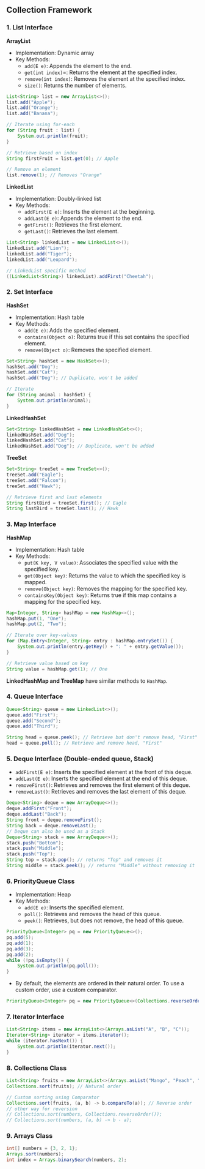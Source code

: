 ## Collection Framework

### 1. List Interface

**ArrayList**

- Implementation: Dynamic array
- Key Methods:
  - `add(E e)`: Appends the element to the end.
  - `get(int index)`=: Returns the element at the specified index.
  - `remove(int index)`: Removes the element at the specified index.
  - `size()`: Returns the number of elements.

```java
List<String> list = new ArrayList<>();
list.add("Apple");
list.add("Orange");
list.add("Banana");

// Iterate using for-each
for (String fruit : list) {
    System.out.println(fruit);
}

// Retrieve based on index
String firstFruit = list.get(0); // Apple

// Remove an element
list.remove(1); // Removes "Orange"
```

**LinkedList**

- Implementation: Doubly-linked list
- Key Methods:
  - `addFirst(E e)`: Inserts the element at the beginning.
  - `addLast(E e)`: Appends the element to the end.
  - `getFirst()`: Retrieves the first element.
  - `getLast()`: Retrieves the last element.

```java
List<String> linkedList = new LinkedList<>();
linkedList.add("Lion");
linkedList.add("Tiger");
linkedList.add("Leopard");

// LinkedList specific method
((LinkedList<String>) linkedList).addFirst("Cheetah");
```

### 2. Set Interface

**HashSet**

- Implementation: Hash table
- Key Methods:
  - `add(E e)`: Adds the specified element.
  - `contains(Object o)`: Returns true if this set contains the specified element.
  - `remove(Object o)`: Removes the specified element.

```java
Set<String> hashSet = new HashSet<>();
hashSet.add("Dog");
hashSet.add("Cat");
hashSet.add("Dog"); // Duplicate, won't be added

// Iterate
for (String animal : hashSet) {
    System.out.println(animal);
}
```

**LinkedHashSet**

```java
Set<String> linkedHashSet = new LinkedHashSet<>();
linkedHashSet.add("Dog");
linkedHashSet.add("Cat");
linkedHashSet.add("Dog"); // Duplicate, won't be added
```

**TreeSet**

```java
Set<String> treeSet = new TreeSet<>();
treeSet.add("Eagle");
treeSet.add("Falcon");
treeSet.add("Hawk");

// Retrieve first and last elements
String firstBird = treeSet.first(); // Eagle
String lastBird = treeSet.last(); // Hawk
```

### 3. Map Interface

**HashMap**

- Implementation: Hash table
- Key Methods:
  - `put(K key, V value)`: Associates the specified value with the specified key.
  - `get(Object key)`: Returns the value to which the specified key is mapped.
  - `remove(Object key)`: Removes the mapping for the specified key.
  - `containsKey(Object key)`: Returns true if this map contains a mapping for the specified key.

```java
Map<Integer, String> hashMap = new HashMap<>();
hashMap.put(1, "One");
hashMap.put(2, "Two");

// Iterate over key-values
for (Map.Entry<Integer, String> entry : hashMap.entrySet()) {
    System.out.println(entry.getKey() + ": " + entry.getValue());
}

// Retrieve value based on key
String value = hashMap.get(1); // One
```

**LinkedHashMap and TreeMap** have similar methods to `HashMap`.

### 4. Queue Interface

```java
Queue<String> queue = new LinkedList<>();
queue.add("First");
queue.add("Second");
queue.add("Third");

String head = queue.peek(); // Retrieve but don't remove head, "First"
head = queue.poll(); // Retrieve and remove head, "First"
```

### 5. Deque Interface (Double-ended queue, Stack)

- `addFirst(E e)`: Inserts the specified element at the front of this deque.
- `addLast(E e)`: Inserts the specified element at the end of this deque.
- `removeFirst()`: Retrieves and removes the first element of this deque.
- `removeLast()`: Retrieves and removes the last element of this deque.

```java
Deque<String> deque = new ArrayDeque<>();
deque.addFirst("Front");
deque.addLast("Back");
String front = deque.removeFirst();
String back = deque.removeLast();
// Deque can also be used as a Stack
Deque<String> stack = new ArrayDeque<>();
stack.push("Bottom");
stack.push("Middle");
stack.push("Top");
String top = stack.pop(); // returns "Top" and removes it
String middle = stack.peek(); // returns "Middle" without removing it
```

### 6. PriorityQueue Class

- Implementation: Heap
- Key Methods:
  - `add(E e)`: Inserts the specified element.
  - `poll()`: Retrieves and removes the head of this queue.
  - `peek()`: Retrieves, but does not remove, the head of this queue.

```java
PriorityQueue<Integer> pq = new PriorityQueue<>();
pq.add(5);
pq.add(1);
pq.add(3);
pq.add(2);
while (!pq.isEmpty()) {
    System.out.println(pq.poll());
}
```

- By default, the elements are ordered in their natural order. To use a custom order, use a custom comparator.

```java
PriorityQueue<Integer> pq = new PriorityQueue<>(Collections.reverseOrder());
```

### 7. Iterator Interface

```java
List<String> items = new ArrayList<>(Arrays.asList("A", "B", "C"));
Iterator<String> iterator = items.iterator();
while (iterator.hasNext()) {
    System.out.println(iterator.next());
}
```

### 8. Collections Class

```java
List<String> fruits = new ArrayList<>(Arrays.asList("Mango", "Peach", "Berry"));
Collections.sort(fruits); // Natural order

// Custom sorting using Comparator
Collections.sort(fruits, (a, b) -> b.compareTo(a)); // Reverse order
// other way for reversion
// Collections.sort(numbers, Collections.reverseOrder());
// Collections.sort(numbers, (a, b) -> b - a);
```

### 9. Arrays Class

```java
int[] numbers = {3, 2, 1};
Arrays.sort(numbers);
int index = Arrays.binarySearch(numbers, 2);
```
